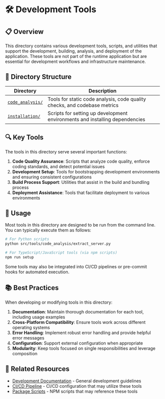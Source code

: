 # 🛠️ Development Tools

## 📋 Overview

This directory contains various development tools, scripts, and utilities that support the development, building, analysis, and deployment of the application. These tools are not part of the runtime application but are essential for development workflows and infrastructure maintenance.

## 🧩 Directory Structure

| Directory                                     | Description                                                                 |
| --------------------------------------------- | --------------------------------------------------------------------------- |
| [`code_analysis/`](./code_analysis/README.md) | Tools for static code analysis, code quality checks, and codebase metrics   |
| [`installation/`](./installation/README.md)   | Scripts for setting up development environments and installing dependencies |

## 🔍 Key Tools

The tools in this directory serve several important functions:

1. **Code Quality Assurance**: Scripts that analyze code quality, enforce coding standards, and detect potential issues
2. **Development Setup**: Tools for bootstrapping development environments and ensuring consistent configurations
3. **Build Process Support**: Utilities that assist in the build and bundling process
4. **Deployment Assistance**: Tools that facilitate deployment to various environments

## 🔧 Usage

Most tools in this directory are designed to be run from the command line. You can typically execute them as follows:

```bash
# For Python scripts
python src/tools/code_analysis/extract_server.py

# For TypeScript/JavaScript tools (via npm scripts)
npm run setup
```

Some tools may also be integrated into CI/CD pipelines or pre-commit hooks for automated execution.

## 📚 Best Practices

When developing or modifying tools in this directory:

1. **Documentation**: Maintain thorough documentation for each tool, including usage examples
2. **Cross-Platform Compatibility**: Ensure tools work across different operating systems
3. **Error Handling**: Implement robust error handling and provide helpful error messages
4. **Configuration**: Support external configuration when appropriate
5. **Modularity**: Keep tools focused on single responsibilities and leverage composition

## 🔗 Related Resources

- [Development Documentation](../../docs/development.md) - General development guidelines
- [CI/CD Pipeline](../../.github/workflows/) - CI/CD configuration that may utilize these tools
- [Package Scripts](../../package.json) - NPM scripts that may reference these tools
